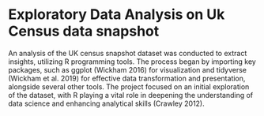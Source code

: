 # Exploratory Data Analysis on Uk Census data snapshot
An analysis of the UK census snapshot dataset was conducted to extract insights, utilizing R programming tools. The process began by importing key packages, such as ggplot (Wickham 2016) for visualization and tidyverse (Wickham et al. 2019) for effective data transformation and presentation, alongside several other tools. The project focused on an initial exploration of the dataset, with R playing a vital role in deepening the understanding of data science and enhancing analytical skills (Crawley 2012).
